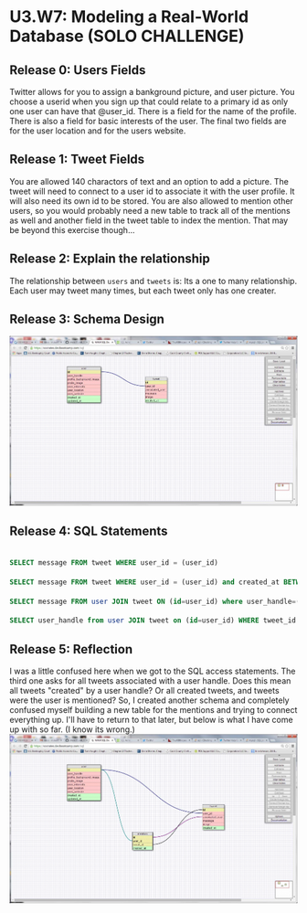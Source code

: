 # U3.W7: Modeling a Real-World Database (SOLO CHALLENGE)



## Release 0: Users Fields
<!-- Identify the fields Twitter collects data for -->  Twitter allows for you to assign a bankground picture, and user picture.  You choose a userid when you sign up that could relate to a primary id as only one user can have that @user_id.  There is a field for the name of the profile.  There is also a field for basic interests of the user.  The final two fields are for the user location and for the users website.



## Release 1: Tweet Fields
<!-- Identify the fields Twitter uses to represent/display a tweet. What are you required or allowed to enter? -->  You are allowed 140 charactors of text and an option to add a picture.  The tweet will need to connect to a user id to associate it with the user profile.  It will also need its own id to be stored.  You are also allowed to mention other users, so you would probably need a new table to track all of the mentions as well and another field in the tweet table to index the mention.  That may be beyond this exercise though...



## Release 2: Explain the relationship
The relationship between `users` and `tweets` is: <!-- because... -->  Its a one to many relationship.  Each user may tweet many times, but each tweet only has one creater.



## Release 3: Schema Design
<!-- Include your image (inline) of your schema -->

<img src ="https://raw.githubusercontent.com/mlear/phase_0_unit_3/master/week_7/imgs/Twitter_schema.jpg">


## Release 4: SQL Statements
<!-- Include your SQL Statements. How can you make markdown files show blocks of code? -->

```sql

SELECT message FROM tweet WHERE user_id = (user_id)

SELECT message FROM tweet WHERE user_id = (user_id) and created_at BETWEEN '2014-05-07' and '2014-05-14'

SELECT message FROM user JOIN tweet ON (id=user_id) where user_handle=(user_handle)

SELECT user_handle from user JOIN tweet on (id=user_id) WHERE tweet_id = (tweet_id)

```

## Release 5: Reflection
<!-- Be sure to add your reflection here!!! -->  I was a little confused here when we got to the SQL access statements.  The third one asks for all tweets associated with a user handle.  Does this mean all tweets "created" by a user handle?  Or all created tweets, and tweets were the user is mentioned?  So, I created another schema and completely confused myself building a new table for the mentions and trying to connect everything up.  I'll have to return to that later, but below is what I have come up with so far.  (I know its wrong.)

<img src ="https://raw.githubusercontent.com/mlear/phase_0_unit_3/master/week_7/imgs/Twitter_schema2.jpg">